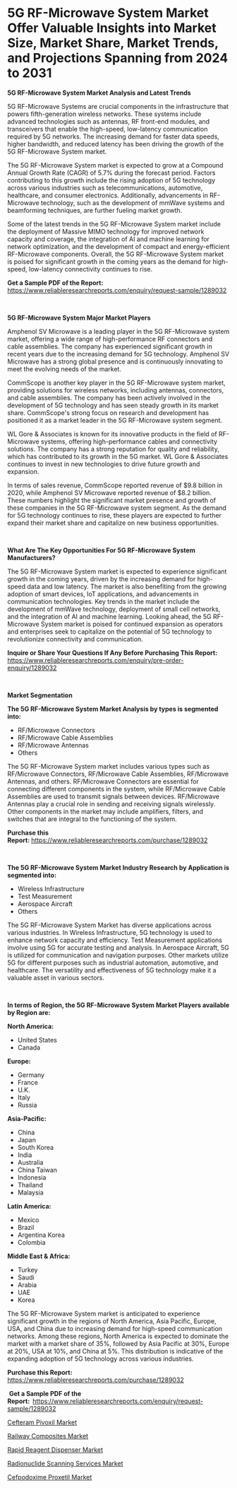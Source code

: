 <p><h1>5G RF-Microwave System Market Offer Valuable Insights into Market Size, Market Share, Market Trends, and Projections Spanning from 2024 to 2031</h1></p><p><strong>5G RF-Microwave System Market Analysis and Latest Trends</strong></p>
<p><p>5G RF-Microwave Systems are crucial components in the infrastructure that powers fifth-generation wireless networks. These systems include advanced technologies such as antennas, RF front-end modules, and transceivers that enable the high-speed, low-latency communication required by 5G networks. The increasing demand for faster data speeds, higher bandwidth, and reduced latency has been driving the growth of the 5G RF-Microwave System market.</p><p>The 5G RF-Microwave System market is expected to grow at a Compound Annual Growth Rate (CAGR) of 5.7% during the forecast period. Factors contributing to this growth include the rising adoption of 5G technology across various industries such as telecommunications, automotive, healthcare, and consumer electronics. Additionally, advancements in RF-Microwave technology, such as the development of mmWave systems and beamforming techniques, are further fueling market growth.</p><p>Some of the latest trends in the 5G RF-Microwave System market include the deployment of Massive MIMO technology for improved network capacity and coverage, the integration of AI and machine learning for network optimization, and the development of compact and energy-efficient RF-Microwave components. Overall, the 5G RF-Microwave System market is poised for significant growth in the coming years as the demand for high-speed, low-latency connectivity continues to rise.</p></p>
<p><strong>Get a Sample PDF of the Report:&nbsp;</strong> <a href="https://www.reliableresearchreports.com/enquiry/request-sample/1289032">https://www.reliableresearchreports.com/enquiry/request-sample/1289032</a></p>
<p>&nbsp;</p>
<p><strong>5G RF-Microwave System Major Market Players</strong></p>
<p><p>Amphenol SV Microwave is a leading player in the 5G RF-Microwave system market, offering a wide range of high-performance RF connectors and cable assemblies. The company has experienced significant growth in recent years due to the increasing demand for 5G technology. Amphenol SV Microwave has a strong global presence and is continuously innovating to meet the evolving needs of the market.</p><p>CommScope is another key player in the 5G RF-Microwave system market, providing solutions for wireless networks, including antennas, connectors, and cable assemblies. The company has been actively involved in the development of 5G technology and has seen steady growth in its market share. CommScope's strong focus on research and development has positioned it as a market leader in the 5G RF-Microwave system segment.</p><p>WL Gore & Associates is known for its innovative products in the field of RF-Microwave systems, offering high-performance cables and connectivity solutions. The company has a strong reputation for quality and reliability, which has contributed to its growth in the 5G market. WL Gore & Associates continues to invest in new technologies to drive future growth and expansion.</p><p>In terms of sales revenue, CommScope reported revenue of $9.8 billion in 2020, while Amphenol SV Microwave reported revenue of $8.2 billion. These numbers highlight the significant market presence and growth of these companies in the 5G RF-Microwave system segment. As the demand for 5G technology continues to rise, these players are expected to further expand their market share and capitalize on new business opportunities.</p></p>
<p>&nbsp;</p>
<p><strong>What Are The Key Opportunities For 5G RF-Microwave System Manufacturers?</strong></p>
<p><p>The 5G RF-Microwave System market is expected to experience significant growth in the coming years, driven by the increasing demand for high-speed data and low latency. The market is also benefiting from the growing adoption of smart devices, IoT applications, and advancements in communication technologies. Key trends in the market include the development of mmWave technology, deployment of small cell networks, and the integration of AI and machine learning. Looking ahead, the 5G RF-Microwave System market is poised for continued expansion as operators and enterprises seek to capitalize on the potential of 5G technology to revolutionize connectivity and communication.</p></p>
<p><strong>Inquire or Share Your Questions If Any Before Purchasing This Report:</strong> <a href="https://www.reliableresearchreports.com/enquiry/pre-order-enquiry/1289032">https://www.reliableresearchreports.com/enquiry/pre-order-enquiry/1289032</a></p>
<p>&nbsp;</p>
<p><strong>Market Segmentation</strong></p>
<p><strong>The 5G RF-Microwave System Market Analysis by types is segmented into:</strong></p>
<p><ul><li>RF/Microwave Connectors</li><li>RF/Microwave Cable Assemblies</li><li>RF/Microwave Antennas</li><li>Others</li></ul></p>
<p><p>The 5G RF-Microwave System market includes various types such as RF/Microwave Connectors, RF/Microwave Cable Assemblies, RF/Microwave Antennas, and others. RF/Microwave Connectors are essential for connecting different components in the system, while RF/Microwave Cable Assemblies are used to transmit signals between devices. RF/Microwave Antennas play a crucial role in sending and receiving signals wirelessly. Other components in the market may include amplifiers, filters, and switches that are integral to the functioning of the system.</p></p>
<p><strong>Purchase this Report:&nbsp;</strong><a href="https://www.reliableresearchreports.com/purchase/1289032">https://www.reliableresearchreports.com/purchase/1289032</a></p>
<p>&nbsp;</p>
<p><strong>The 5G RF-Microwave System Market Industry Research by Application is segmented into:</strong></p>
<p><ul><li>Wireless Infrastructure</li><li>Test Measurement</li><li>Aerospace Aircraft</li><li>Others</li></ul></p>
<p><p>The 5G RF-Microwave System Market has diverse applications across various industries. In Wireless Infrastructure, 5G technology is used to enhance network capacity and efficiency. Test Measurement applications involve using 5G for accurate testing and analysis. In Aerospace Aircraft, 5G is utilized for communication and navigation purposes. Other markets utilize 5G for different purposes such as industrial automation, automotive, and healthcare. The versatility and effectiveness of 5G technology make it a valuable asset in various sectors.</p></p>
<p>&nbsp;</p>
<p><strong>In terms of Region, the 5G RF-Microwave System Market Players available by Region are:</strong></p>
<p>
    <p> <strong> North America: </strong>
        <ul>
            <li>United States</li>
            <li>Canada</li>
        </ul>
        </p> 
    <p> <strong> Europe: </strong>
        <ul>
            <li>Germany</li>
            <li>France</li>
            <li>U.K.</li>
            <li>Italy</li>
            <li>Russia</li>
        </ul>
        </p> 
    <p> <strong> Asia-Pacific: </strong>
        <ul>
            <li>China</li>
            <li>Japan</li>
            <li>South Korea</li>
            <li>India</li>
            <li>Australia</li>
            <li>China Taiwan</li>
            <li>Indonesia</li>
            <li>Thailand</li>
            <li>Malaysia</li>
        </ul>
        </p> 
    <p> <strong> Latin America: </strong>
        <ul>
            <li>Mexico</li>
            <li>Brazil</li>
            <li>Argentina Korea</li>
            <li>Colombia</li>
        </ul>
        </p> 
    <p> <strong> Middle East & Africa: </strong>
        <ul>
            <li>Turkey</li>
            <li>Saudi</li>
            <li>Arabia</li>
            <li>UAE</li>
            <li>Korea</li>
        </ul>
    </p>
    </p>
<p><p>The 5G RF-Microwave System market is anticipated to experience significant growth in the regions of North America, Asia Pacific, Europe, USA, and China due to increasing demand for high-speed communication networks. Among these regions, North America is expected to dominate the market with a market share of 35%, followed by Asia Pacific at 30%, Europe at 20%, USA at 10%, and China at 5%. This distribution is indicative of the expanding adoption of 5G technology across various industries.</p></p>
<p><strong>Purchase this Report: </strong><a href="https://www.reliableresearchreports.com/purchase/1289032">https://www.reliableresearchreports.com/purchase/1289032</a></p>
<p>&nbsp;<strong>Get a Sample PDF of the Report:&nbsp;&nbsp;</strong><a href="https://www.reliableresearchreports.com/enquiry/request-sample/1289032">https://www.reliableresearchreports.com/enquiry/request-sample/1289032</a></p>
<p><strong></strong></p>
<p><p><a href="https://view.publitas.com/reportprime-1/cefteram-pivoxil-market-research-report-the-key-to-successful-business-strategy-forecasted-for-period-from-2024-2031/">Cefteram Pivoxil Market</a></p><p><a href="https://gamy-alyssum-396.notion.site/Railway-Composites-Market-Research-Report-Provides-Critical-Insights-that-can-help-Shape-Business-De-90a8028bd4d24e2f83289109cf356323">Railway Composites Market</a></p><p><a href="https://boundless-drawbridge-702.notion.site/Rapid-Reagent-Dispenser-Market-Research-Report-Provides-Critical-Insights-that-can-help-Shape-Busine-f4379b3ef6974656aab1dbb056730cdf">Rapid Reagent Dispenser Market</a></p><p><a href="https://natural-crush-b99.notion.site/Radionuclide-Scanning-Services-Market-Dynamics-2024-2031-Also-about-Its-Market-Trends-Projections--d5f8f1d317e7430eb41dee2dd05dccdc">Radionuclide Scanning Services Market</a></p><p><a href="https://view.publitas.com/reportprime-1/cefpodoxime-proxetil-market-research-report-the-key-to-successful-business-strategy-forecasted-for-period-from-2024-2031/">Cefpodoxime Proxetil Market</a></p></p>